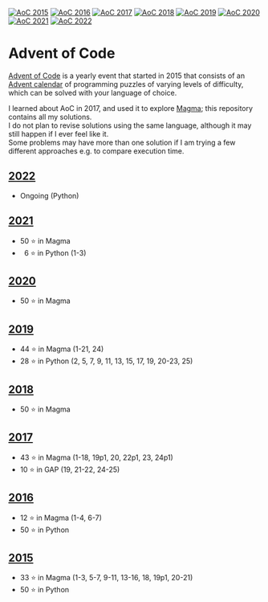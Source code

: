 [![AoC 2015](https://img.shields.io/badge/2015-★_50-44cc11)](https://adventofcode.com/2015)
[![AoC 2016](https://img.shields.io/badge/2016-★_50-44cc11)](https://adventofcode.com/2016)
[![AoC 2017](https://img.shields.io/badge/2017-★_50-44cc11)](https://adventofcode.com/2017)
[![AoC 2018](https://img.shields.io/badge/2018-★_50-44cc11)](https://adventofcode.com/2018)
[![AoC 2019](https://img.shields.io/badge/2019-★_50-44cc11)](https://adventofcode.com/2019)
[![AoC 2020](https://img.shields.io/badge/2020-★_50-44cc11)](https://adventofcode.com/2020)
[![AoC 2021](https://img.shields.io/badge/2021-★_50-44cc11)](https://adventofcode.com/2021)
[![AoC 2022](https://img.shields.io/badge/2022-★_4-c5d208)](https://adventofcode.com/2022)

# Advent of Code

[Advent of Code](https://adventofcode.com/) is a yearly event that started in 2015 that consists of an [Advent calendar](https://en.wikipedia.org/wiki/Advent_calendar) of programming puzzles of varying levels of difficulty, which can be solved with your language of choice.

I learned about AoC in 2017, and used it to explore [Magma](http://magma.maths.usyd.edu.au/magma/); this repository contains all my solutions.  
I do not plan to revise solutions using the same language, although it may still happen if I ever feel like it.  
Some problems may have more than one solution if I am trying a few different approaches e.g. to compare execution time.

## [2022](https://github.com/Manitary/advent-of-code/tree/master/2022)
+ Ongoing (Python)

## [2021](https://github.com/Manitary/advent-of-code/tree/master/2021)
+ 50 &#11088; in Magma
+ &nbsp;&nbsp;6 &#11088; in Python (1-3)

## [2020](https://github.com/Manitary/advent-of-code/tree/master/2020)
+ 50 &#11088; in Magma

## [2019](https://github.com/Manitary/advent-of-code/tree/master/2019)
+ 44 &#11088; in Magma (1-21, 24)
+ 28 &#11088; in Python (2, 5, 7, 9, 11, 13, 15, 17, 19, 20-23, 25)

## [2018](https://github.com/Manitary/advent-of-code/tree/master/2018)
+ 50 &#11088; in Magma

## [2017](https://github.com/Manitary/advent-of-code/tree/master/2017)
+ 43 &#11088; in Magma (1-18, 19p1, 20, 22p1, 23, 24p1)
+ 10 &#11088; in GAP (19, 21-22, 24-25)

## [2016](https://github.com/Manitary/advent-of-code/tree/master/2016)
+ 12 &#11088; in Magma (1-4, 6-7)
+ 50 &#11088; in Python

## [2015](https://github.com/Manitary/advent-of-code/tree/master/2015)
+ 33 &#11088; in Magma (1-3, 5-7, 9-11, 13-16, 18, 19p1, 20-21)
+ 50 &#11088; in Python
